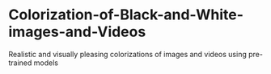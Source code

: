 # Colorization-of-Black-and-White-images-and-Videos
Realistic and visually pleasing colorizations of images and videos using pre-trained models 
